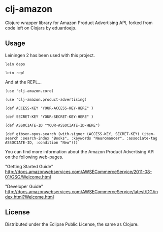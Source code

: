 clj-amazon
==========

Clojure wrapper library for Amazon Product Advertising API, forked from code left on Clojars by eduardoejp.

## Usage

Leiningen 2 has been used with this project.


    lein deps

    lein repl


And at the REPL...

    (use 'clj-amazon.core)

    (use 'clj-amazon.product-advertising)

    (def ACCESS-KEY "YOUR-ACCESS-KEY-HERE" )

    (def SECRET-KEY "YOUR-SECRET-KEY-HERE" )

    (def ASSOCIATE-ID "YOUR-ASSOCIATE-ID-HERE")

    (def gibson-opus-search (with-signer (ACCESS-KEY, SECRET-KEY) (item-search :search-index "Books", :keywords "Neuromancer", :associate-tag ASSOCIATE-ID, :condition "New")))


You can find more information about the Amazon Product Advertising API on the following web-pages.

"Getting Started Guide"
http://docs.amazonwebservices.com/AWSECommerceService/2011-08-01/GSG/Welcome.html

"Developer Guide"
http://docs.amazonwebservices.com/AWSECommerceService/latest/DG/index.html?Welcome.html


## License

Distributed under the Eclipse Public License, the same as Clojure.
